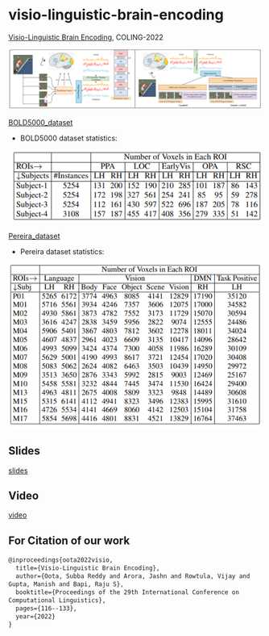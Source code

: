 # visio-linguistic-brain-encoding

[Visio-Linguistic Brain Encoding](https://aclanthology.org/2022.coling-1.11.pdf), COLING-2022

![screenshot](Architecture_Diagram.PNG)

[BOLD5000_dataset](https://figshare.com/articles/dataset/BOLD5000_Release_2_0/14456124)

* BOLD5000 dataset statistics:
  
![screenshot](bold5000_stats.PNG)

[Pereira_dataset](https://figshare.com/articles/dataset/BOLD5000_Release_2_0/14456124)

* Pereira dataset statistics:
  
![screenshot](pereira_stats.PNG)
  
## Slides

[slides](https://docs.google.com/presentation/d/1OZuMMK6rC6B1YPmkA5bwCsF2AMn9oWDS/edit?usp=sharing&ouid=100565237099472127436&rtpof=true&sd=true)

## Video
[video](https://drive.google.com/file/d/1olIwiI5syxblk6QEQXMfsiqKLYcRUug-/view?usp=sharing)

## For Citation of our work
```
@inproceedings{oota2022visio,
  title={Visio-Linguistic Brain Encoding},
  author={Oota, Subba Reddy and Arora, Jashn and Rowtula, Vijay and Gupta, Manish and Bapi, Raju S},
  booktitle={Proceedings of the 29th International Conference on Computational Linguistics},
  pages={116--133},
  year={2022}
}
```
